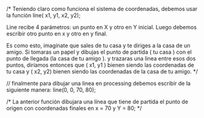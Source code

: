 /* Teniendo claro como funciona el sistema de coordenadas, debemos usar la función line( x1, y1, x2, y2);

Line recibe 4 parámetros: un punto en X y otro en Y inicial. Luego debemos escribir otro punto en x y otro en y final.

Es como esto, imagínate que sales de tu casa y te diriges a la casa de un amigo. Si tomaras un papel y dibujas el punto de partida ( tu casa ) con el punto de llegada (la casa de tu amigo ). y trazaras una linea entre esos dos puntos, diríamos entonces que ( x1, y1 ) bienen siendo las coordenadas de tu casa y ( x2, y2) bienen siendo las coordenadas de la casa de tu amigo.
*/

//  finalmente para dibujar una linea en processing debemos escribir de la siguiente manera:
line(0, 0, 70, 80);

/*
La anterior función dibujara una línea que tiene de partida el punto de origen con coordenadas finales  en x = 70 y Y = 80;
*/
